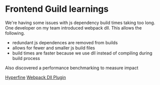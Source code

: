 # Frontend Guild learnings

We're having some issues with js dependency build times taking too long. 
One developer on my team introduced webpack dll. This allows the following.

- redundant js dependences are removed from builds
- allows for fewer and smaller js build files
- build times are faster because we use dll instead of compiling during build process

Also discovered a performance benchmarking to measure impact 

[Hyperfine](https://github.com/sharkdp/hyperfine)
[Webpack Dll Plugin](https://webpack.js.org/plugins/dll-plugin)
